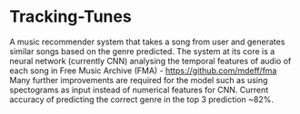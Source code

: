# Tracking-Tunes
A music recommender system that takes a song from user and generates similar songs based on the genre predicted.
The system at its core is a neural network (currently CNN) analysing the temporal features of audio of each song in Free Music Archive (FMA) - https://github.com/mdeff/fma
Many further improvements are required for the model such as using spectograms as input instead of numerical features for CNN.
Current accuracy of predicting the correct genre in the top 3 prediction ~82%.
